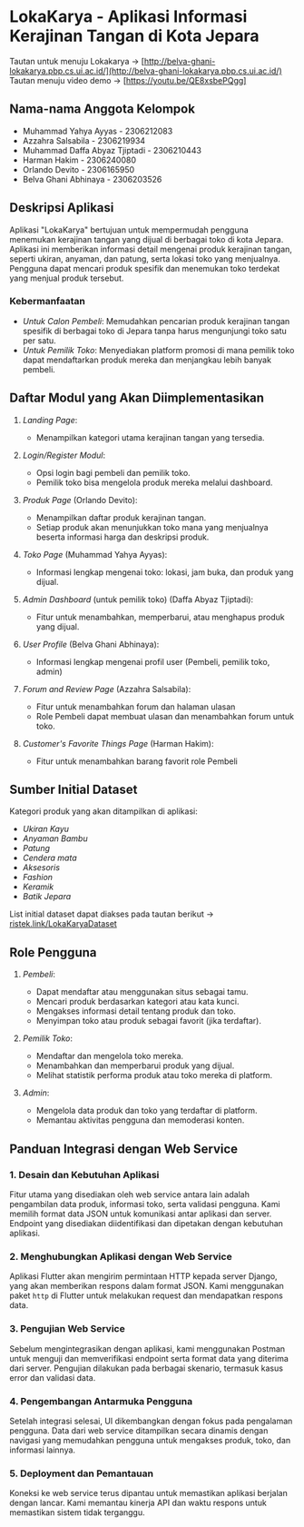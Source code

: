 # LokaKarya - Aplikasi Informasi Kerajinan Tangan di Kota Jepara

Tautan untuk menuju Lokakarya -> [http://belva-ghani-lokakarya.pbp.cs.ui.ac.id/](http://belva-ghani-lokakarya.pbp.cs.ui.ac.id/)
Tautan menuju video demo -> [https://youtu.be/QE8xsbePQgg]

## Nama-nama Anggota Kelompok
- Muhammad Yahya Ayyas - 2306212083
- Azzahra Salsabila - 2306219934
- Muhammad Daffa Abyaz Tjiptadi - 2306210443
- Harman Hakim - 2306240080
- Orlando Devito - 2306165950
- Belva Ghani Abhinaya - 2306203526

## Deskripsi Aplikasi
Aplikasi "LokaKarya" bertujuan untuk mempermudah pengguna menemukan kerajinan tangan yang dijual di berbagai toko di kota Jepara. Aplikasi ini memberikan informasi detail mengenai produk kerajinan tangan, seperti ukiran, anyaman, dan patung, serta lokasi toko yang menjualnya. Pengguna dapat mencari produk spesifik dan menemukan toko terdekat yang menjual produk tersebut.

### Kebermanfaatan
- *Untuk Calon Pembeli*: Memudahkan pencarian produk kerajinan tangan spesifik di berbagai toko di Jepara tanpa harus mengunjungi toko satu per satu.
- *Untuk Pemilik Toko*: Menyediakan platform promosi di mana pemilik toko dapat mendaftarkan produk mereka dan menjangkau lebih banyak pembeli.

## Daftar Modul yang Akan Diimplementasikan
1. *Landing Page*:
   - Menampilkan kategori utama kerajinan tangan yang tersedia.
   
2. *Login/Register Modul*:
   - Opsi login bagi pembeli dan pemilik toko.
   - Pemilik toko bisa mengelola produk mereka melalui dashboard.

3. *Produk Page* (Orlando Devito):
   - Menampilkan daftar produk kerajinan tangan.
   - Setiap produk akan menunjukkan toko mana yang menjualnya beserta informasi harga dan deskripsi produk.

4. *Toko Page* (Muhammad Yahya Ayyas):
   - Informasi lengkap mengenai toko: lokasi, jam buka, dan produk yang dijual.

5. *Admin Dashboard* (untuk pemilik toko) (Daffa Abyaz Tjiptadi):
   - Fitur untuk menambahkan, memperbarui, atau menghapus produk yang dijual.

6. *User Profile* (Belva Ghani Abhinaya):
   - Informasi lengkap mengenai profil user (Pembeli, pemilik toko, admin)
     
7. *Forum and Review Page* (Azzahra Salsabila):
   - Fitur untuk menambahkan forum dan halaman ulasan
   - Role Pembeli dapat membuat ulasan dan menambahkan forum untuk toko.

8. *Customer's Favorite Things Page* (Harman Hakim):
   - Fitur untuk menambahkan barang favorit role Pembeli

## Sumber Initial Dataset
Kategori produk yang akan ditampilkan di aplikasi:
- *Ukiran Kayu*
- *Anyaman Bambu*
- *Patung*
- *Cendera mata*
- *Aksesoris*
- *Fashion*
- *Keramik*
- *Batik Jepara*<br/>

List initial dataset dapat diakses pada tautan berikut ->  [ristek.link/LokaKaryaDataset](https://docs.google.com/spreadsheets/d/1iwVvKY70utZZBPC0xP1HDhbXZJZnOaFHTg-w9wlMwY0/edit?gid=0#gid=0)

## Role Pengguna
1. *Pembeli*:
   - Dapat mendaftar atau menggunakan situs sebagai tamu.
   - Mencari produk berdasarkan kategori atau kata kunci.
   - Mengakses informasi detail tentang produk dan toko.
   - Menyimpan toko atau produk sebagai favorit (jika terdaftar).

2. *Pemilik Toko*:
   - Mendaftar dan mengelola toko mereka.
   - Menambahkan dan memperbarui produk yang dijual.
   - Melihat statistik performa produk atau toko mereka di platform.

3. *Admin*:
   - Mengelola data produk dan toko yang terdaftar di platform.
   - Memantau aktivitas pengguna dan memoderasi konten.

## Panduan Integrasi dengan Web Service

### 1. **Desain dan Kebutuhan Aplikasi**
   Fitur utama yang disediakan oleh web service antara lain adalah pengambilan data produk, informasi toko, serta validasi pengguna. Kami memilih format data JSON untuk komunikasi antar aplikasi dan server. Endpoint yang disediakan diidentifikasi dan dipetakan dengan kebutuhan aplikasi.

### 2. **Menghubungkan Aplikasi dengan Web Service**
   Aplikasi Flutter akan mengirim permintaan HTTP kepada server Django, yang akan memberikan respons dalam format JSON. Kami menggunakan paket `http` di Flutter untuk melakukan request dan mendapatkan respons data.

### 3. **Pengujian Web Service**
   Sebelum mengintegrasikan dengan aplikasi, kami menggunakan Postman untuk menguji dan memverifikasi endpoint serta format data yang diterima dari server. Pengujian dilakukan pada berbagai skenario, termasuk kasus error dan validasi data.

### 4. **Pengembangan Antarmuka Pengguna**
   Setelah integrasi selesai, UI dikembangkan dengan fokus pada pengalaman pengguna. Data dari web service ditampilkan secara dinamis dengan navigasi yang memudahkan pengguna untuk mengakses produk, toko, dan informasi lainnya.

### 5. **Deployment dan Pemantauan**
   Koneksi ke web service terus dipantau untuk memastikan aplikasi berjalan dengan lancar. Kami memantau kinerja API dan waktu respons untuk memastikan sistem tidak terganggu.
